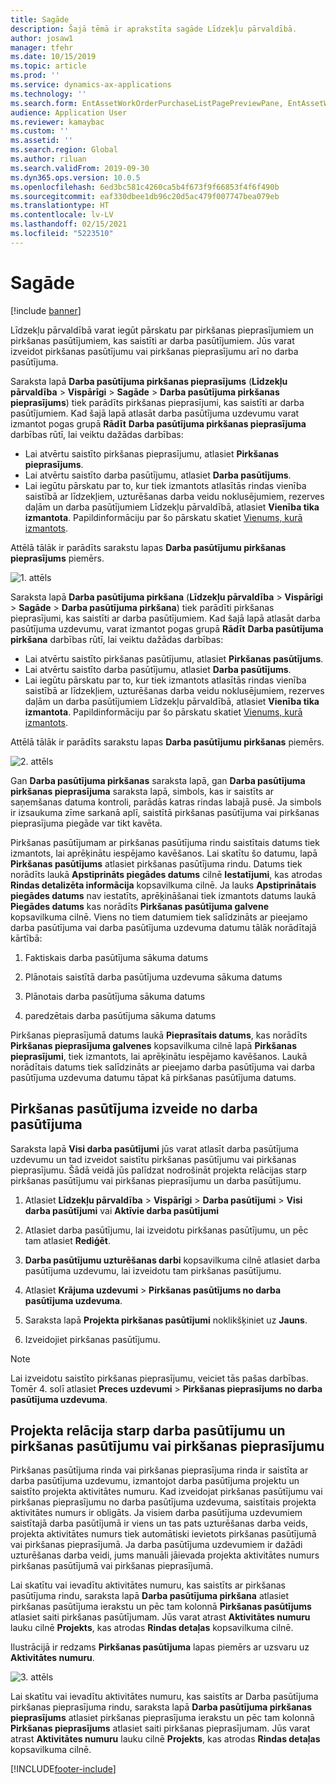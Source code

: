 ```yaml
---
title: Sagāde
description: Šajā tēmā ir aprakstīta sagāde Līdzekļu pārvaldībā.
author: josaw1
manager: tfehr
ms.date: 10/15/2019
ms.topic: article
ms.prod: ''
ms.service: dynamics-ax-applications
ms.technology: ''
ms.search.form: EntAssetWorkOrderPurchaseListPagePreviewPane, EntAssetWorkOrderPurchaseListPage, EntAssetWorkOrderPurchaseLineAmountInfoPart, EntAssetWorkOrderPurchReqListPage
audience: Application User
ms.reviewer: kamaybac
ms.custom: ''
ms.assetid: ''
ms.search.region: Global
ms.author: riluan
ms.search.validFrom: 2019-09-30
ms.dyn365.ops.version: 10.0.5
ms.openlocfilehash: 6ed3bc581c4260ca5b4f673f9f66853f4f6f490b
ms.sourcegitcommit: eaf330dbee1db96c20d5ac479f007747bea079eb
ms.translationtype: HT
ms.contentlocale: lv-LV
ms.lasthandoff: 02/15/2021
ms.locfileid: "5223510"
---
```

# <a name="procurement"></a>Sagāde

[!include [banner](../../includes/banner.md)]

Līdzekļu pārvaldībā varat iegūt pārskatu par pirkšanas pieprasījumiem un pirkšanas pasūtījumiem, kas saistīti ar darba pasūtījumiem. Jūs varat izveidot pirkšanas pasūtījumu vai pirkšanas pieprasījumu arī no darba pasūtījuma.

Saraksta lapā **Darba pasūtījuma pirkšanas pieprasījums** (**Līdzekļu pārvaldība** > **Vispārīgi** > **Sagāde** > **Darba pasūtījuma pirkšanas pieprasījums**) tiek parādīts pirkšanas pieprasījumi, kas saistīti ar darba pasūtījumiem. Kad šajā lapā atlasāt darba pasūtījuma uzdevumu varat izmantot pogas grupā **Rādīt** **Darba pasūtījuma pirkšanas pieprasījuma** darbības rūtī, lai veiktu dažādas darbības:

- Lai atvērtu saistīto pirkšanas pieprasījumu, atlasiet **Pirkšanas pieprasījums**. 
- Lai atvērtu saistīto darba pasūtījumu, atlasiet **Darba pasūtījums**.
- Lai iegūtu pārskatu par to, kur tiek izmantots atlasītās rindas vienība saistībā ar līdzekļiem, uzturēšanas darba veidu noklusējumiem, rezerves daļām un darba pasūtījumiem Līdzekļu pārvaldībā, atlasiet **Vienība tika izmantota**. Papildinformāciju par šo pārskatu skatiet [Vienums, kurā izmantots](../controlling-and-reporting/item-where-used.md).

Attēlā tālāk ir parādīts sarakstu lapas **Darba pasūtījumu pirkšanas pieprasījums** piemērs.

![1. attēls](media/08-work-orders.png)


Saraksta lapā **Darba pasūtījuma pirkšana** (**Līdzekļu pārvaldība**  > **Vispārīgi** > **Sagāde** > **Darba pasūtījuma pirkšana**) tiek parādīti pirkšanas pieprasījumi, kas saistīti ar darba pasūtījumiem. Kad šajā lapā atlasāt darba pasūtījuma uzdevumu, varat izmantot pogas grupā **Rādīt** **Darba pasūtījuma pirkšana** darbības rūtī, lai veiktu dažādas darbības:

- Lai atvērtu saistīto pirkšanas pasūtījumu, atlasiet **Pirkšanas pasūtījums**. 
- Lai atvērtu saistīto darba pasūtījumu, atlasiet **Darba pasūtījums**.
- Lai iegūtu pārskatu par to, kur tiek izmantots atlasītās rindas vienība saistībā ar līdzekļiem, uzturēšanas darba veidu noklusējumiem, rezerves daļām un darba pasūtījumiem Līdzekļu pārvaldībā, atlasiet **Vienība tika izmantota**. Papildinformāciju par šo pārskatu skatiet [Vienums, kurā izmantots](../controlling-and-reporting/item-where-used.md).

Attēlā tālāk ir parādīts sarakstu lapas **Darba pasūtījumu pirkšanas** piemērs.

![2. attēls](media/09-work-orders.png)


Gan **Darba pasūtījuma pirkšanas** saraksta lapā, gan **Darba pasūtījuma pirkšanas pieprasījuma** saraksta lapā, simbols, kas ir saistīts ar saņemšanas datuma kontroli, parādās katras rindas labajā pusē. Ja simbols ir izsaukuma zīme sarkanā aplī, saistītā pirkšanas pasūtījuma vai pirkšanas pieprasījuma piegāde var tikt kavēta.

Pirkšanas pasūtījumam ar pirkšanas pasūtījuma rindu saistītais datums tiek izmantots, lai aprēķinātu iespējamo kavēšanos. Lai skatītu šo datumu, lapā **Pirkšanas pasūtījums** atlasiet pirkšanas pasūtījuma rindu. Datums tiek norādīts laukā **Apstiprināts piegādes datums** cilnē **Iestatījumi**, kas atrodas **Rindas detalizēta informācija** kopsavilkuma cilnē. Ja lauks **Apstiprinātais piegādes datums** nav iestatīts, aprēķināšanai tiek izmantots datums laukā **Piegādes datums** kas norādīts **Pirkšanas pasūtījuma galvene** kopsavilkuma cilnē. Viens no tiem datumiem tiek salīdzināts ar pieejamo darba pasūtījuma vai darba pasūtījuma uzdevuma datumu tālāk norādītajā kārtībā:

1. Faktiskais darba pasūtījuma sākuma datums  

2. Plānotais saistītā darba pasūtījuma uzdevuma sākuma datums 

3. Plānotais darba pasūtījuma sākuma datums 

4. paredzētais darba pasūtījuma sākuma datums 

Pirkšanas pieprasījumā datums laukā **Pieprasītais datums**, kas norādīts **Pirkšanas pieprasījuma galvenes** kopsavilkuma cilnē lapā **Pirkšanas pieprasījumi**, tiek izmantots, lai aprēķinātu iespējamo kavēšanos. Laukā norādītais datums tiek salīdzināts ar pieejamo darba pasūtījuma vai darba pasūtījuma uzdevuma datumu tāpat kā pirkšanas pasūtījuma datums.


## <a name="create-a-purchase-order-from-a-work-order"></a>Pirkšanas pasūtījuma izveide no darba pasūtījuma

Saraksta lapā **Visi darba pasūtījumi** jūs varat atlasīt darba pasūtījuma uzdevumu un tad izveidot saistītu pirkšanas pasūtījumu vai pirkšanas pieprasījumu. Šādā veidā jūs palīdzat nodrošināt projekta relācijas starp pirkšanas pasūtījumu vai pirkšanas pieprasījumu un darba pasūtījumu.

1. Atlasiet **Līdzekļu pārvaldība** > **Vispārīgi** > **Darba pasūtījumi** > **Visi darba pasūtījumi** vai **Aktīvie darba pasūtījumi**

2. Atlasiet darba pasūtījumu, lai izveidotu pirkšanas pasūtījumu, un pēc tam atlasiet **Rediģēt**.

3. **Darba pasūtījumu uzturēšanas darbi** kopsavilkuma cilnē atlasiet darba pasūtījuma uzdevumu, lai izveidotu tam pirkšanas pasūtījumu.

4. Atlasiet **Krājuma uzdevumi** > **Pirkšanas pasūtījums no darba pasūtījuma uzdevuma**.

5. Saraksta lapā **Projekta pirkšanas pasūtījumi** noklikšķiniet uz **Jauns**.

6. Izveidojiet pirkšanas pasūtījumu.

>[!NOTE]
>Lai izveidotu saistīto pirkšanas pieprasījumu, veiciet tās pašas darbības. Tomēr 4. solī atlasiet **Preces uzdevumi** > **Pirkšanas pieprasījums no darba pasūtījuma uzdevuma**.


## <a name="project-relation-between-work-order-and-purchase-order-or-purchase-requisition"></a>Projekta relācija starp darba pasūtījumu un pirkšanas pasūtījumu vai pirkšanas pieprasījumu

Pirkšanas pasūtījuma rinda vai pirkšanas pieprasījuma rinda ir saistīta ar darba pasūtījuma uzdevumu, izmantojot darba pasūtījuma projektu un saistīto projekta aktivitātes numuru. Kad izveidojat pirkšanas pasūtījumu vai pirkšanas pieprasījumu no darba pasūtījuma uzdevuma, saistītais projekta aktivitātes numurs ir obligāts. Ja visiem darba pasūtījuma uzdevumiem saistītajā darba pasūtījumā ir viens un tas pats uzturēšanas darba veids, projekta aktivitātes numurs tiek automātiski ievietots pirkšanas pasūtījumā vai pirkšanas pieprasījumā. Ja darba pasūtījuma uzdevumiem ir dažādi uzturēšanas darba veidi, jums manuāli jāievada projekta aktivitātes numurs pirkšanas pasūtījumā vai pirkšanas pieprasījumā.

Lai skatītu vai ievadītu aktivitātes numuru, kas saistīts ar pirkšanas pasūtījuma rindu, saraksta lapā **Darba pasūtījuma pirkšana** atlasiet pirkšanas pasūtījuma ierakstu un pēc tam kolonnā **Pirkšanas pasūtījums** atlasiet saiti pirkšanas pasūtījumam. Jūs varat atrast **Aktivitātes numuru** lauku cilnē **Projekts**, kas atrodas **Rindas detaļas** kopsavilkuma cilnē.

Ilustrācijā ir redzams **Pirkšanas pasūtījuma** lapas piemērs ar uzsvaru uz **Aktivitātes numuru**.

![3. attēls](media/10-work-orders.png)

Lai skatītu vai ievadītu aktivitātes numuru, kas saistīts ar Darba pasūtījuma pirkšanas pieprasījuma rindu, saraksta lapā **Darba pasūtījuma pirkšanas pieprasījums** atlasiet pirkšanas pieprasījuma ierakstu un pēc tam kolonnā **Pirkšanas pieprasījums** atlasiet saiti pirkšanas pieprasījumam. Jūs varat atrast **Aktivitātes numuru** lauku cilnē **Projekts**, kas atrodas **Rindas detaļas** kopsavilkuma cilnē.



[!INCLUDE[footer-include](../../../includes/footer-banner.md)]